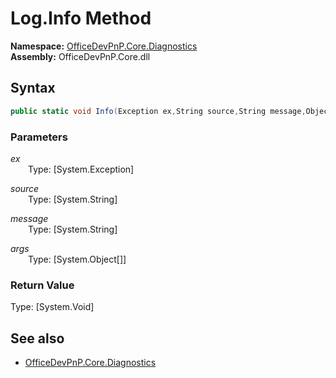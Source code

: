 # Log.Info Method  
**Namespace:** [OfficeDevPnP.Core.Diagnostics](OfficeDevPnP.Core.Diagnostics.md)  
**Assembly:** OfficeDevPnP.Core.dll  
## Syntax
```C#
public static void Info(Exception ex,String source,String message,Object[] args)
```
### Parameters
*ex*  
&emsp;&emsp;Type: [System.Exception] 
&emsp;&emsp;  
  
*source*  
&emsp;&emsp;Type: [System.String] 
&emsp;&emsp;  
  
*message*  
&emsp;&emsp;Type: [System.String] 
&emsp;&emsp;  
  
*args*  
&emsp;&emsp;Type: [System.Object[]] 
&emsp;&emsp;  
  
### Return Value
Type: [System.Void]  

## See also
- [OfficeDevPnP.Core.Diagnostics](OfficeDevPnP.Core.Diagnostics.md)
